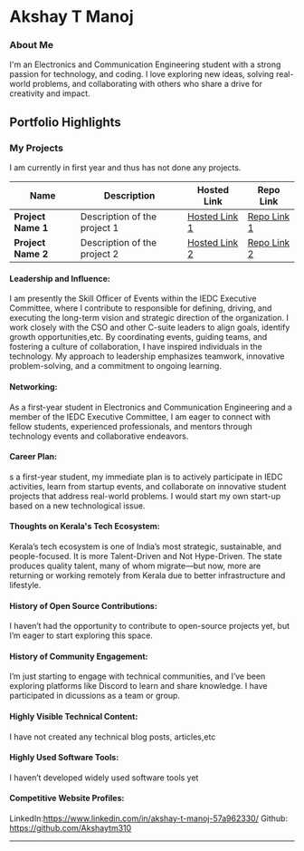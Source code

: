 # Akshay T Manoj

### About Me

I'm an Electronics and Communication Engineering student with a strong passion for technology, and coding. I love exploring new ideas, solving real-world problems, and collaborating with others who share a drive for creativity and impact.



## Portfolio Highlights

### My Projects

I am currently in first year and thus has not done any projects.

| Name                | Description                                                               | Hosted Link                              | Repo Link                                                      |
|---------------------|---------------------------------------------------------------------------|------------------------------------------|----------------------------------------------------------------|
| **Project Name 1**  | Description of the project 1                                              | [Hosted Link 1](https://example.com)    | [Repo Link 1](https://github.com/username/project1)             |
| **Project Name 2**  | Description of the project 2                                              | [Hosted Link 2](https://example.com)    | [Repo Link 2](https://github.com/username/project2)             |

#### Leadership and Influence:

I am presently the Skill Officer of Events within the IEDC Executive Committee, where I contribute to  responsible for defining, driving, and executing the long-term vision and strategic direction of the organization. I work closely with the CSO and other C-suite leaders to align goals, identify growth opportunities,etc. By coordinating events, guiding teams, and fostering a culture of collaboration, I have inspired individuals in the technology. My approach to leadership emphasizes teamwork, innovative problem-solving, and a commitment to ongoing learning.

#### Networking:

As a first-year student in Electronics and Communication Engineering and a member of the IEDC Executive Committee, I am eager to connect with fellow students, experienced professionals, and mentors through technology events and collaborative endeavors.

#### Career Plan:

s a first-year student, my immediate plan is to actively participate in IEDC activities, learn from startup events, and collaborate on innovative student projects that address real-world problems. I would start my own start-up based on a new technological issue.

#### Thoughts on Kerala's Tech Ecosystem:

Kerala’s tech ecosystem is one of India’s most strategic, sustainable, and people-focused. It is more Talent-Driven and Not Hype-Driven. The state produces quality talent, many of whom migrate—but now, more are returning or working remotely from Kerala due to better infrastructure and lifestyle.

#### History of Open Source Contributions:

I haven’t had the opportunity to contribute to open-source projects yet, but I’m eager to start exploring this space.
#### History of Community Engagement:

I’m just starting to engage with technical communities, and I’ve been exploring platforms like Discord to learn and share knowledge. I have participated in dicussions as a team or group.

#### Highly Visible Technical Content:

I have not created any technical blog posts, articles,etc

#### Highly Used Software Tools:

I haven’t developed widely used software tools yet

#### Competitive Website Profiles:

LinkedIn:https://www.linkedin.com/in/akshay-t-manoj-57a962330/
Github: https://github.com/Akshaytm310

---
